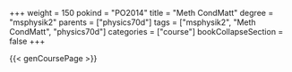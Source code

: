 +++
weight = 150
pokind = "PO2014"
title = "Meth CondMatt"
degree = "msphysik2"
parents = ["physics70d"]
tags = ["msphysik2", "Meth CondMatt", "physics70d"]
categories = ["course"]
bookCollapseSection = false
+++

{{< genCoursePage >}}
